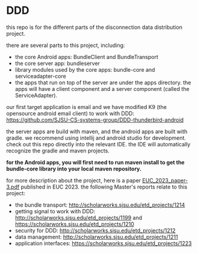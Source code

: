 # DDD

this repo is for the different parts of the disconnection data distribution project.

there are several parts to this project, including:

* the core Android apps: BundleClient and BundleTransport
* the core server app: bundleserver
* library modules used by the core apps: bundle-core and serviceadapter-core
* the apps that run on top of the server are under the apps directory.
  the apps will have a client component and a server component (called the ServiceAdapter).

our first target application is email and we have modified K9 (the opensource android email client) to work with DDD: https://github.com/SJSU-CS-systems-group/DDD-thunderbird-android

the server apps are build with maven, and the android apps are built with gradle.
we recommend using intellij and android studio for development.
check out this repo directly into the relevant IDE. the IDE will automatically recognize the gradle and maven projects.

**for the Android apps, you will first need to run maven install to get the bundle-core library into your local maven repository.**

for more description about the project, here is a paper [EUC_2023_paper-3.pdf](https://github.com/SJSU-CS-systems-group/DDD/files/14874085/EUC_2023_paper-3.pdf) published in EUC 2023.
the following Master's reports relate to this project:


* the bundle transport: http://scholarworks.sjsu.edu/etd_projects/1214
* getting signal to work with DDD: http://scholarworks.sjsu.edu/etd_projects/1199 and https://scholarworks.sjsu.edu/etd_projects/1210
* security for DDD: http://scholarworks.sjsu.edu/etd_projects/1212
* data management: http://scholarworks.sjsu.edu/etd_projects/1211
* application interfaces: https://scholarworks.sjsu.edu/etd_projects/1223

